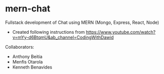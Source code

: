 # mern-chat
Fullstack development of Chat using MERN (Mongo, Express, React, Node)


* Created following instructions from https://www.youtube.com/watch?v=mYy-d6BtqmU&ab_channel=CodingWithDawid

Collaborators:

- Anthony Beitia
- Menfis Otarola
- Kenneth Benavides
